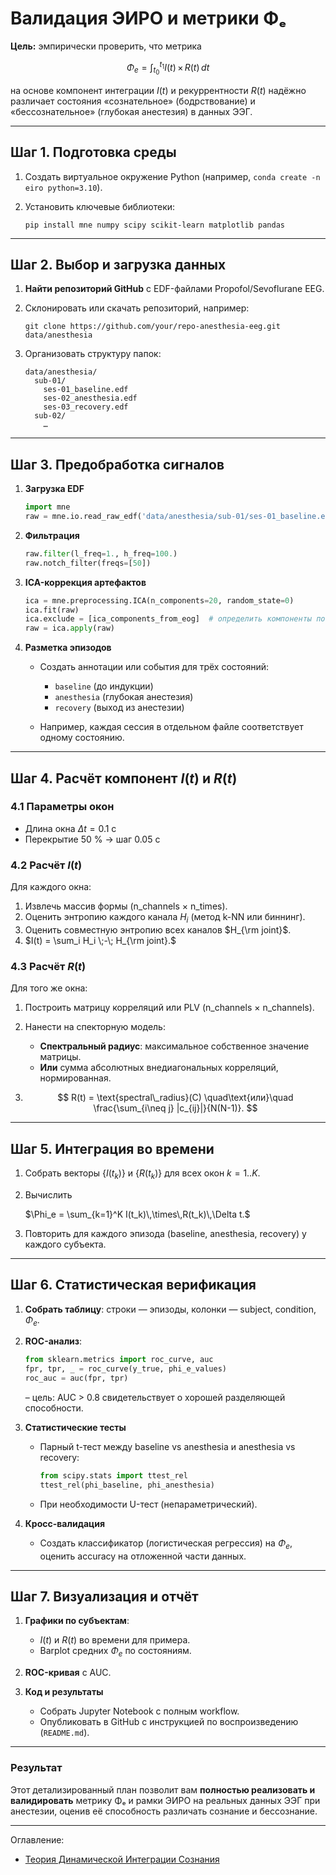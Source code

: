 # Валидация ЭИРО и метрики Φₑ

**Цель:** эмпирически проверить, что метрика

$$
\Phi_e = \int_{t_0}^{t_1} I(t)\,\times\,R(t)\,dt
$$

на основе компонент интеграции $I(t)$ и рекуррентности $R(t)$ надёжно различает состояния «сознательное» (бодрствование) и «бессознательное» (глубокая анестезия) в данных ЭЭГ.

---

## Шаг 1. Подготовка среды

1. Создать виртуальное окружение Python (например, `conda create -n eiro python=3.10`).
2. Установить ключевые библиотеки:

   ```
   pip install mne numpy scipy scikit-learn matplotlib pandas
   ```

---

## Шаг 2. Выбор и загрузка данных

1. **Найти репозиторий GitHub** с EDF-файлами Propofol/Sevoflurane EEG.
2. Склонировать или скачать репозиторий, например:

   ```
   git clone https://github.com/your/repo-anesthesia-eeg.git data/anesthesia
   ```
3. Организовать структуру папок:

   ```
   data/anesthesia/
     sub-01/
       ses-01_baseline.edf
       ses-02_anesthesia.edf
       ses-03_recovery.edf
     sub-02/
       …
   ```

---

## Шаг 3. Предобработка сигналов

1. **Загрузка EDF**

   ```python
   import mne
   raw = mne.io.read_raw_edf('data/anesthesia/sub-01/ses-01_baseline.edf', preload=True)
   ```

2. **Фильтрация**

   ```python
   raw.filter(l_freq=1., h_freq=100.)
   raw.notch_filter(freqs=[50])
   ```

3. **ICA-коррекция артефактов**

   ```python
   ica = mne.preprocessing.ICA(n_components=20, random_state=0)
   ica.fit(raw)
   ica.exclude = [ica_components_from_eog]  # определить компоненты по EOG
   raw = ica.apply(raw)
   ```

4. **Разметка эпизодов**

   * Создать аннотации или события для трёх состояний:

     * `baseline` (до индукции)
     * `anesthesia` (глубокая анестезия)
     * `recovery` (выход из анестезии)
   * Например, каждая сессия в отдельном файле соответствует одному состоянию.

---

## Шаг 4. Расчёт компонент $I(t)$ и $R(t)$

### 4.1 Параметры окон

* Длина окна $\Delta t = 0.1$ с
* Перекрытие 50 % → шаг 0.05 с

### 4.2 Расчёт $I(t)$

Для каждого окна:

1. Извлечь массив формы (n\_channels × n\_times).
2. Оценить энтропию каждого канала $H_i$ (метод k-NN или биннинг).
3. Оценить совместную энтропию всех каналов $H_{\rm joint}$.
4. $I(t) = \sum_i H_i \;-\; H_{\rm joint}.$

### 4.3 Расчёт $R(t)$

Для того же окна:

1. Построить матрицу корреляций или PLV (n\_channels × n\_channels).
2. Нанести на спекторную модель:

   * **Спектральный радиус**: максимальное собственное значение матрицы.
   * **Или** сумма абсолютных внедиагональных корреляций, нормированная.
3. $$
   R(t) = \text{spectral\_radius}(C) \quad\text{или}\quad \frac{\sum_{i\neq j} |c_{ij}|}{N(N-1)}.
   $$

---

## Шаг 5. Интеграция во времени

1. Собрать векторы $\{I(t_k)\}$ и $\{R(t_k)\}$ для всех окон $k = 1..K$.
2. Вычислить

   $\Phi_e = \sum_{k=1}^K I(t_k)\,\times\,R(t_k)\,\Delta t.$
3. Повторить для каждого эпизода (baseline, anesthesia, recovery) у каждого субъекта.

---

## Шаг 6. Статистическая верификация

1. **Собрать таблицу**: строки — эпизоды, колонки — subject, condition, $\Phi_e$.

2. **ROC-анализ**:

   ```python
   from sklearn.metrics import roc_curve, auc
   fpr, tpr, _ = roc_curve(y_true, phi_e_values)
   roc_auc = auc(fpr, tpr)
   ```

   – цель: AUC > 0.8 свидетельствует о хорошей разделяющей способности.

3. **Статистические тесты**

   * Парный t-тест между baseline vs anesthesia и anesthesia vs recovery:

     ```python
     from scipy.stats import ttest_rel
     ttest_rel(phi_baseline, phi_anesthesia)
     ```
   * При необходимости U-тест (непараметрический).

4. **Кросс-валидация**

   * Создать классификатор (логистическая регрессия) на $\Phi_e$, оценить accuracy на отложенной части данных.

---

## Шаг 7. Визуализация и отчёт

1. **Графики по субъектам**:

   * $I(t)$ и $R(t)$ во времени для примера.
   * Barplot средних $\Phi_e$ по состояниям.
2. **ROC-кривая** с AUC.
3. **Код и результаты**

   * Собрать Jupyter Notebook с полным workflow.
   * Опубликовать в GitHub с инструкцией по воспроизведению (`README.md`).

---

### Результат

Этот детализированный план позволит вам **полностью реализовать и валидировать** метрику Φₑ и рамки ЭИРО на реальных данных ЭЭГ при анестезии, оценив её способность различать сознание и бессознание.

---


Оглавление:

- [Теория Динамической Интеграции Сознания](/Theory-Of-Dynamic-Integration-Of-Consciousness/README.md)

